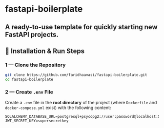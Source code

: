 # fastapi-boilerplate

A ready-to-use template for quickly starting new FastAPI projects.  
---


## 📌 Installation & Run Steps

### 1 — Clone the Repository
```bash
git clone https://github.com/faridhaavasi/fastapi-boilerplate.git
cd fastapi-boilerplate
```

### 2 — Create `.env` File
Create a `.env` file in the **root directory** of the project (where `Dockerfile` and `docker-compose.yml` exist) with the following content:

```env
SQLALCHEMY_DATABASE_URL=postgresql+psycopg2://user:password@localhost:5432/db_name
JWT_SECRET_KEY=supersecretkey
```

